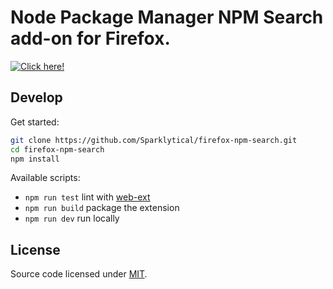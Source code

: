 # Node Package Manager NPM Search add-on for Firefox.

[![Click here!](https://addons.cdn.mozilla.net/static/img/addons-buttons/AMO-button_1.png)](https://addons.mozilla.org/en-US/firefox/addon/npm/)

## Develop

Get started:

```sh
git clone https://github.com/Sparklytical/firefox-npm-search.git
cd firefox-npm-search
npm install
```

Available scripts:

* `npm run test` lint with [web-ext](https://github.com/mozilla/web-ext)
* `npm run build` package the extension
* `npm run dev` run locally

## License

Source code licensed under [MIT](https://opensource.org/licenses/MIT).
